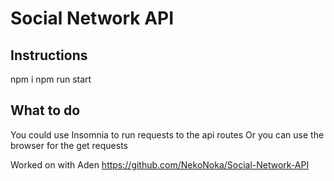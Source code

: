 # Social Network API

## Instructions

npm i
npm run start

## What to do

You could use Insomnia to run requests to the api routes
Or you can use the browser for the get requests

Worked on with Aden https://github.com/NekoNoka/Social-Network-API